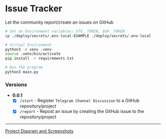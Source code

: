 # Issue Tracker

Let the community report/create an issues on GitHub

```bash
# Set an Environment variables: $TG__TOKEN, $GH__TOKEN
cp ./deploy/secrets/.env-local-EXAMPLE ./deploy/secrets/.env-local

# Virtual Environment
python3 -m venv .venv
source .venv/bin/activate
pip install -r requirements.txt

# Run the program
python3 main.py
```

### Versions
- **0.0.1**
  - [x] `/start` - Register `Telegram Channel Discussion` to a GitHub repository/project
  - [x] `/report` - Repost an issue by creating the GitHub issue to the repository/project

---
[Project Diagram and Screenshots](./docs/readme/DAS.md)
